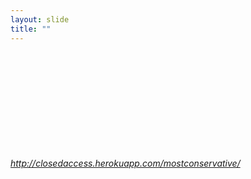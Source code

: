 ```yaml
---
layout: slide
title: ""
---
```


<section>
<iframe  class="stretch" frameborder="0" marginheight="0" marginwidth="0" data-src="http://closedaccess.herokuapp.com/mostconservative/"></iframe>
<h6><a class="external" href="http://closedaccess.herokuapp.com/mostconservative/">http://closedaccess.herokuapp.com/mostconservative/</a></h6>
</section>